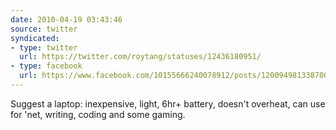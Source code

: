 ```yaml
---
date: 2010-04-19 03:43:46
source: twitter
syndicated:
- type: twitter
  url: https://twitter.com/roytang/statuses/12436180951/
- type: facebook
  url: https://www.facebook.com/10155666240078912/posts/120094981338700
---
```


Suggest a laptop: inexpensive, light, 6hr+ battery, doesn't overheat, can use for 'net, writing, coding and some gaming.
